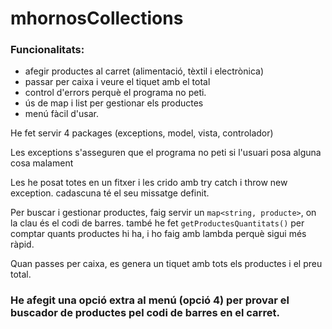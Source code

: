 # mhornosCollections

### Funcionalitats:
- afegir productes al carret (alimentació, tèxtil i electrònica)
- passar per caixa i veure el tiquet amb el total
- control d'errors perquè el programa no peti.
- ús de map i list per gestionar els productes
- menú fàcil d'usar.
  

He fet servir 4 packages (exceptions, model, vista, controlador)

Les exceptions s'asseguren que el programa no peti si l'usuari posa alguna cosa malament

Les he posat totes en un fitxer i les crido amb try catch i throw new exception. cadascuna té el seu missatge definit.

Per buscar i gestionar productes, faig servir un `map<string, producte>`, on la clau és el codi de barres. també he fet `getProductesQuantitats()` per comptar quants productes hi ha, i ho faig amb lambda perquè sigui més ràpid.

Quan passes per caixa, es genera un tiquet amb tots els productes i el preu total.

### He afegit una opció extra al menú (opció 4) per provar el buscador de productes pel codi de barres en el carret.

